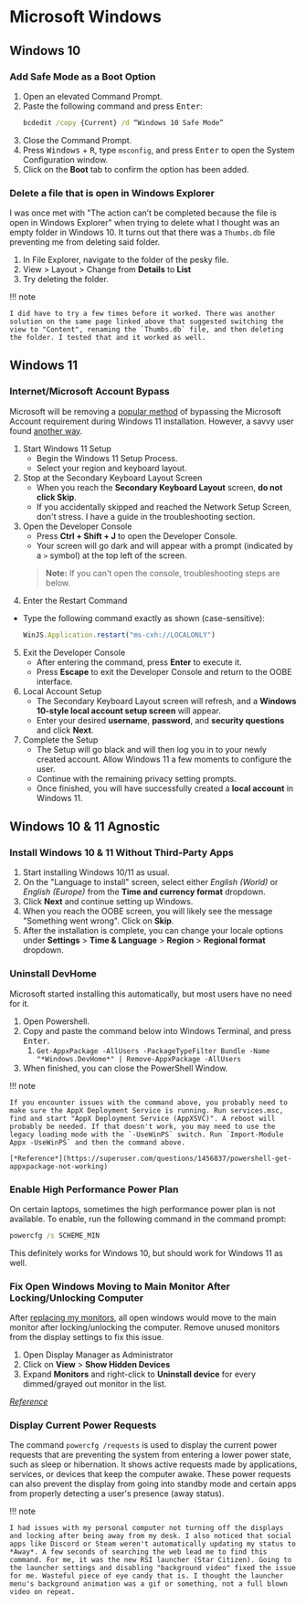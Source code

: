 # Microsoft Windows

## Windows 10

### Add Safe Mode as a Boot Option

1. Open an elevated Command Prompt.
2. Paste the following command and press <kbd>Enter</kbd>:
    ```cmd
    bcdedit /copy {Current} /d “Windows 10 Safe Mode”
    ```
3. Close the Command Prompt.
4. Press <kbd>Windows</kbd> + <kbd>R</kbd>, type `msconfig`, and press <kbd>Enter</kbd> to open the System Configuration window.
5. Click on the **Boot** tab to confirm the option has been added.

### Delete a file that is open in Windows Explorer

I was once met with "The action can’t be completed because the file is open in Windows Explorer" when trying to delete what I thought was an empty folder in Windows 10. It turns out that there was a `Thumbs.db` file preventing me from deleting said folder.

1. In File Explorer, navigate to the folder of the pesky file.
2. View > Layout > Change from **Details** to **List** 
3. Try deleting the folder.

!!! note

    I did have to try a few times before it worked. There was another solution on the same page linked above that suggested switching the view to "Content", renaming the `Thumbs.db` file, and then deleting the folder. I tested that and it worked as well.

## Windows 11

### Internet/Microsoft Account Bypass

Microsoft will be removing a [popular method](https://www.neowin.net/news/kb5053658-microsoft-wants-to-remove-windows-11-bypassnro-bypass-for-internet-msa/) of bypassing the Microsoft Account requirement during Windows 11 installation. However, a savvy user found [another way](https://github.com/the-P1neapple/WinJS-Microsoft-Account-Bypass).

1. Start Windows 11 Setup
    - Begin the Windows 11 Setup Process.
    - Select your region and keyboard layout.
2. Stop at the Secondary Keyboard Layout Screen
    - When you reach the **Secondary Keyboard Layout** screen, **do not click Skip**.
    - If you accidentally skipped and reached the Network Setup Screen, don't stress. I have a guide in the troubleshooting section.
3. Open the Developer Console
    - Press **Ctrl + Shift + J** to open the Developer Console.
    - Your screen will go dark and will appear with a prompt (indicated by a `>` symbol) at the top left of the screen.
    > **Note:** If you can't open the console, troubleshooting steps are below.
4. Enter the Restart Command
- Type the following command exactly as shown (case-sensitive):<br>
    ```javascript
    WinJS.Application.restart("ms-cxh://LOCALONLY")
    ```
5. Exit the Developer Console
    - After entering the command, press **Enter** to execute it.
    - Press **Escape** to exit the Developer Console and return to the OOBE interface.
6. Local Account Setup
    - The Secondary Keyboard Layout screen will refresh, and a **Windows 10-style local account setup screen** will appear.
    - Enter your desired **username**, **password**, and **security questions** and click **Next**.
7. Complete the Setup
    - The Setup will go black and will then log you in to your newly created account. Allow Windows 11 a few moments to configure the user.
    - Continue with the remaining privacy setting prompts.
    - Once finished, you will have successfully created a **local account** in Windows 11.

## Windows 10 & 11 Agnostic

### Install Windows 10 & 11 Without Third-Party Apps

1. Start installing Windows 10/11 as usual.
2. On the "Language to install" screen, select either *English (World)* or *English (Europe)* from the **Time and currency format** dropdown.
3. Click **Next** and continue setting up Windows.
4. When you reach the OOBE screen, you will likely see the message "Something went wrong". Click on **Skip**.
5. After the installation is complete, you can change your locale options under **Settings** > **Time & Language** > **Region** > **Regional format** dropdown.

### Uninstall DevHome

Microsoft started installing this automatically, but most users have no need for it.

1. Open Powershell.
2. Copy and paste the command below into Windows Terminal, and press <kbd>Enter</kbd>.
    1. `Get-AppxPackage -AllUsers -PackageTypeFilter Bundle -Name "*Windows.DevHome*" | Remove-AppxPackage -AllUsers`
3. When finished, you can close the PowerShell Window.

!!! note

    If you encounter issues with the command above, you probably need to make sure the AppX Deployment Service is running. Run services.msc, find and start "AppX Deployment Service (AppXSVC)". A reboot will probably be needed. If that doesn't work, you may need to use the legacy loading mode with the `-UseWinPS` switch. Run `Import-Module Appx -UseWinPS` and then the command above.

    [*Reference*](https://superuser.com/questions/1456837/powershell-get-appxpackage-not-working)

### Enable High Performance Power Plan

On certain laptops, sometimes the high performance power plan is not available. To enable, run the following command in the command prompt:

```cmd
powercfg /s SCHEME_MIN
```

This definitely works for Windows 10, but should work for Windows 11 as well.

### Fix Open Windows Moving to Main Monitor After Locking/Unlocking Computer

After [replacing my monitors](../../../notes/2024.md#11112024-1556), all open windows would move to the main monitor after locking/unlocking the computer. Remove unused monitors from the display settings to fix this issue.

1. Open Display Manager as Administrator
2. Click on **View** > **Show Hidden Devices**
3. Expand **Monitors** and right-click to **Uninstall device** for every dimmed/grayed out monitor in the list.

[*Reference*](https://trycatch.dev/2020/09/05/fixing-windows-moving-and-resizing-your-windows-after-sleep)

### Display Current Power Requests

The command `powercfg /requests` is used to display the current power requests that are preventing the system from entering a lower power state, such as sleep or hibernation. It shows active requests made by applications, services, or devices that keep the computer awake. These power requests can also prevent the display from going into standby mode and certain apps from properly detecting a user's presence (away status).

!!! note

    I had issues with my personal computer not turning off the displays and locking after being away from my desk. I also noticed that social apps like Discord or Steam weren't automatically updating my status to *Away*. A few seconds of searching the web lead me to find this command. For me, it was the new RSI launcher (Star Citizen). Going to the launcher settings and disabling "background video" fixed the issue for me. Wasteful piece of eye candy that is. I thought the launcher menu's background animation was a gif or something, not a full blown video on repeat.
